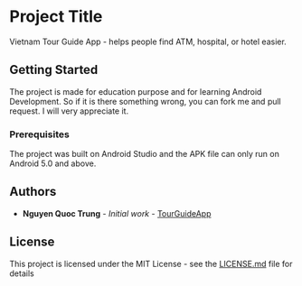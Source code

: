 # Project Title

Vietnam Tour Guide App - helps people find ATM, hospital, or hotel easier.

## Getting Started

The project is made for education purpose and for learning Android Development. So if it is there something wrong, you can fork me and pull request. I will very appreciate it.

### Prerequisites

The project was built on Android Studio and the APK file can only run on Android 5.0 and above.

## Authors

* **Nguyen Quoc Trung** - *Initial work* - [TourGuideApp](https://github.com/trungnguyen22/PRM391x_TourGuide_trungnqFX0077)

## License

This project is licensed under the MIT License - see the [LICENSE.md](LICENSE.md) file for details
